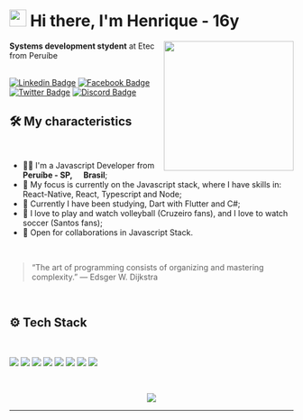 <h1><img src="https://emojis.slackmojis.com/emojis/images/1570211625/6611/wave-animated.gif?1570211625" width="30"/> Hi there, I'm Henrique - 16y </h1>
<img align='right' src="https://media.giphy.com/media/M9gbBd9nbDrOTu1Mqx/giphy.gif" width="230">

**Systems development stydent** at Etec from Peruíbe
<br><br>

[![Linkedin Badge](https://img.shields.io/badge/-LinkedIn-0e76a8?style=flat&logo=Linkedin&logoColor=white)](https://www.linkedin.com/in/henrique-martins-5b2bb71a5/)
[![Facebook Badge](https://img.shields.io/badge/Facebook-1877F2?style=flat&logo=facebook&logoColor=white)](https://www.facebook.com/profile.php?id=100004602799158)
[![Twitter Badge](https://img.shields.io/badge/-Twitter-00acee?style=flat&logo=Twitter&logoColor=white)](https://twitter.com/hmartiinss_)
[![Discord Badge](https://img.shields.io/badge/Discord-7289DA?style=flat&logo=discord&logoColor=white)](https://henriquinhodosgame#0633)


## 🛠 My characteristics

<br>
<ul>
  <li>🧑‍💻 I'm a Javascript Developer from <b>Peruíbe - SP, <img src="https://image.flaticon.com/icons/svg/197/197386.svg" width="13"/> Brasil</b>;</li>
  <li>💾 My focus is currently on the Javascript stack, where I have skills in: React-Native, React, Typescript and Node;</li>
  <li>📖 Currently I have been studying, Dart with Flutter and C#;</li>
  <li>🥰 I love to play and watch volleyball (Cruzeiro fans), and I love to watch soccer (Santos fans);</li>
  <li>🤝 Open for collaborations in Javascript Stack.</li>
</ul>
<br>

> “The art of programming consists of organizing and mastering complexity.”
― Edsger W. Dijkstra

<br>

## ⚙️ Tech Stack

<br>
<p>
  <img src="https://img.shields.io/badge/TypeScript-007ACC?style=for-the-badge&logo=typescript&logoColor=white"/>
  <img src="https://img.shields.io/badge/javascript%20-%23323330.svg?&style=for-the-badge&logo=javascript&logoColor=%23F7DF1E"/>
  <img src="https://img.shields.io/badge/node.js%20-%2343853D.svg?&style=for-the-badge&logo=node.js&logoColor=white"/>
  <img src="https://img.shields.io/badge/react%20-%2320232a.svg?&style=for-the-badge&logo=react&logoColor=%2361DAFB"/>
  <img src="https://img.shields.io/badge/react_native%20-%2320232a.svg?&style=for-the-badge&logo=react&logoColor=%2361DAFB"/>
  <img src="https://img.shields.io/badge/Flutter-02569B?style=for-the-badge&logo=flutter&logoColor=white">
  <img src="https://img.shields.io/badge/github%20-%23121011.svg?&style=for-the-badge&logo=github&logoColor=white"/>
  <img src="https://img.shields.io/badge/MySQL-00000F?style=for-the-badge&logo=mysql&logoColor=white"/>
</p>
<br>
<p align = "center">
  <img src="https://github-readme-stats.vercel.app/api?username=hmartiins&show_icons=true&theme=radical">
</p>

---
